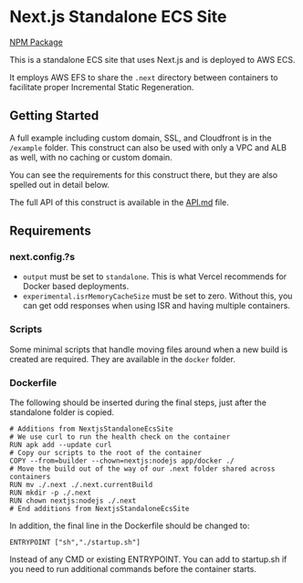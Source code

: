 # Next.js Standalone ECS Site

[NPM Package](https://www.npmjs.com/package/cdk-nextjs-standalone-ecs)

This is a standalone ECS site that uses Next.js and is deployed to AWS ECS.

It employs AWS EFS to share the `.next` directory between containers to facilitate proper Incremental Static Regeneration.

## Getting Started

A full example including custom domain, SSL, and Cloudfront is in the `/example` folder. This construct can also be used with only a VPC and ALB as well, with no caching or custom domain.

You can see the requirements for this construct there, but they are also spelled out in detail below.

The full API of this construct is available in the [API.md](API.md) file.

## Requirements

### next.config.?s

- `output` must be set to `standalone`. This is what Vercel recommends for Docker based deployments.
- `experimental.isrMemoryCacheSize` must be set to zero. Without this, you can get odd responses when using ISR and having multiple containers.

### Scripts

Some minimal scripts that handle moving files around when a new build is created are required. They are available in the `docker` folder.

### Dockerfile

The following should be inserted during the final steps, just after the standalone folder is copied.

```
# Additions from NextjsStandaloneEcsSite
# We use curl to run the health check on the container
RUN apk add --update curl
# Copy our scripts to the root of the container
COPY --from=builder --chown=nextjs:nodejs app/docker ./
# Move the build out of the way of our .next folder shared across containers
RUN mv ./.next ./.next.currentBuild
RUN mkdir -p ./.next
RUN chown nextjs:nodejs ./.next
# End additions from NextjsStandaloneEcsSite
```

In addition, the final line in the Dockerfile should be changed to:

```
ENTRYPOINT ["sh","./startup.sh"]
```

Instead of any CMD or existing ENTRYPOINT. You can add to startup.sh if you need to run additional commands before the container starts.
